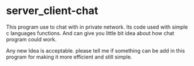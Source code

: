 server_client-chat
==================

This program use to chat with in private network.
Its code used with simple c languages functions.
And can give you little bit idea about how chat program could work.

Any new Idea is acceptable.
please tell me if something can be add in this program for making it more efficient and still simple.

